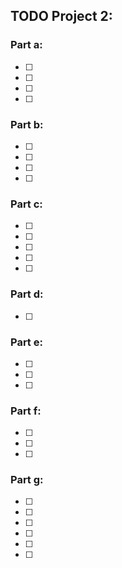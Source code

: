 ## TODO Project 2:


### Part a:

- [ ] 
- [ ] 
- [ ] 
- [ ] 

### Part b:

- [ ] 
- [ ] 
- [ ] 
- [ ] 

### Part c:

- [ ] 
- [ ] 
- [ ] 
- [ ] 
- [ ] 

### Part d:

- [ ] 

### Part e:

- [ ] 
- [ ] 
- [ ] 

### Part f:

- [ ] 
- [ ] 
- [ ] 

### Part g:

- [ ] 
- [ ] 
- [ ] 
- [ ] 
- [ ] 
- [ ] 
